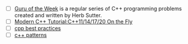 - [ ] [Guru of the Week](http://www.gotw.ca/gotw/) is a regular series of C++ programming problems created and written by Herb Sutter.
- [ ] [Modern C++ Tutorial:C++11/14/17/20 On the Fly](https://github.com/changkun/modern-cpp-tutorial)
- [ ] [cpp best practices](https://lefticus.gitbooks.io/cpp-best-practices/content/)
- [ ] [c++ patterns](https://cpppatterns.com/)
